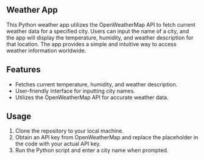 ## Weather App

This Python weather app utilizes the OpenWeatherMap API to fetch current weather data for a specified city. Users can input the name of a city, and the app will display the temperature, humidity, and weather description for that location. The app provides a simple and intuitive way to access weather information worldwide.

## Features
- Fetches current temperature, humidity, and weather description.
- User-friendly interface for inputting city names.
- Utilizes the OpenWeatherMap API for accurate weather data.

## Usage
1. Clone the repository to your local machine.
2. Obtain an API key from OpenWeatherMap and replace the placeholder in the code with your actual API key.
3. Run the Python script and enter a city name when prompted.
